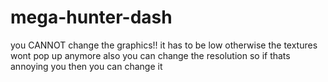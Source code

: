 # mega-hunter-dash
you CANNOT change the graphics!! it has to be low otherwise the textures wont pop up anymore
also you can change the resolution so if thats annoying you then you can change it
